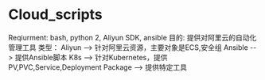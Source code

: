 # Cloud_scripts
Reqiurment: bash, python 2, Aliyun SDK, ansible
目的: 提供对阿里云的自动化管理工具
类型： Aliyun  --> 针对阿里云资源，主要对象是ECS,安全组
       Ansible --> 提供Ansible脚本
       K8s     --> 针对Kubernetes，提供PV,PVC,Service,Deployment
       Package --> 提供特定工具
